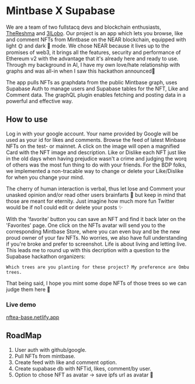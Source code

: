 # Mintbase X Supabase

We are a team of two fullstacq devs and blockchain enthusiasts, [TheReshma](https://github.com/TheReshma) and [3lLobo](https://github.com/3lLobo).
Our project is an app which lets you browse, like and comment NFTs from Mintbase on the NEAR blockchain, equipped with light 🌞 and dark 🌙 mode.
We chose NEAR because it lives up to the promises of web3, it brings all the features, security and performance of Ethereum v2 with the advantage that it's already here and ready to use.
Through my background in AI, I have my own love/hate relationship with graphs and was all-in when I saw this hackathon announced🤿

The app pulls NFTs as graphdata from the public Mintbase graph, uses Supabase Auth to manage users and Supabase tables for the NFT, Like and Comment data. The graphQL plugin enables fetching and posting data in a powerful and effective way.

## How to use

Log in with your google account. Your name provided by Google will be used as your id for likes and comments.
Browse the feed of latest Minbase NFTs on the test- or mainnet. A click on the image will open a magnified Card with the NFT image and description.
Like or Dislike each NFT just like in the old days when having prejudice wasn't a crime and judging the worq of others was the most fun thing to do with your friends.
For the BDP folks, we implemented a non-tracable way to change or delete your Like/Dislike for when you change your mind.

The cherry of human interaction is verbal, thus let lose and Comment your unasked opinion and/or read other users brainfarts 💨 but keep in mind that those are meant for eternity. Just imagine how much more fun Twitter would be if no1 could edit or delete your posts ✨

With the 'favorite' button you can save an NFT and find it back later on the 'Favorites' page.
One click on the NFTs avatar will send you to the corresponding Mintbase Store, where you can even buy and be the new proud owner of your fav NFTs. No worries, we also have full understanding if you're broke and prefer to screenshot. Life is about living and letting live.
This leads me to round up with this decription with a question to the Supabase hackathon organizers:

`Which trees are you planting for these project? My preference are Ombu trees.`

That being said, I hope you mint some dope NFTs of those trees so we can judge them here 🍵


### Live demo

[nftea-base.netlify.app](nftea-base.netlify.app)

## RoadMap

1. User auth with github/google.
2. Pull NFTs from mintbase.
3. Create feed with like and comment option.
4. Create supabase db with NFTid, likes, comment/by user.
5. Option to chose NFT as avatar -> save ipfs url as avatar 🦊

